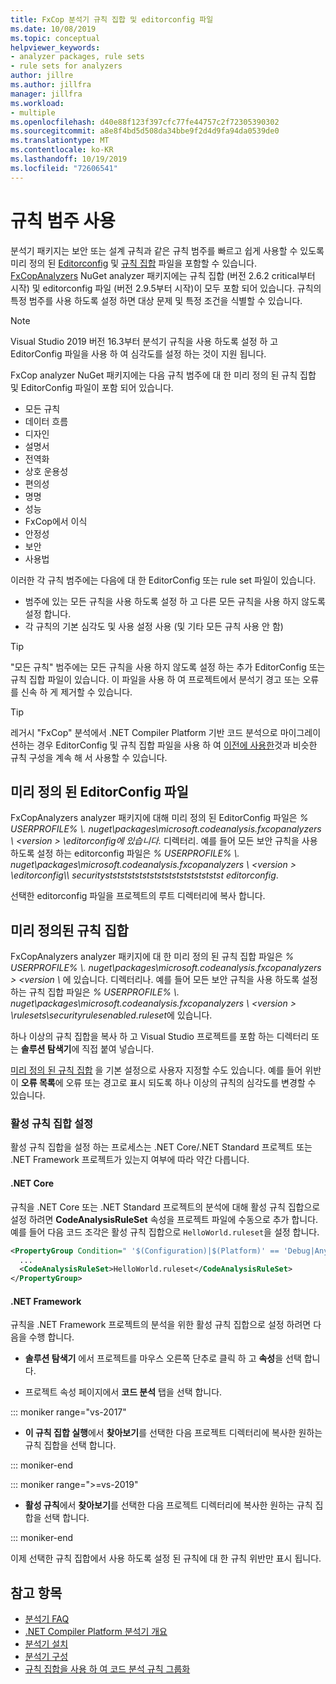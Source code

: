 ```yaml
---
title: FxCop 분석기 규칙 집합 및 editorconfig 파일
ms.date: 10/08/2019
ms.topic: conceptual
helpviewer_keywords:
- analyzer packages, rule sets
- rule sets for analyzers
author: jillre
ms.author: jillfra
manager: jillfra
ms.workload:
- multiple
ms.openlocfilehash: d40e88f123f397cfc77fe44757c2f72305390302
ms.sourcegitcommit: a8e8f4bd5d508da34bbe9f2d4d9fa94da0539de0
ms.translationtype: MT
ms.contentlocale: ko-KR
ms.lasthandoff: 10/19/2019
ms.locfileid: "72606541"
---
```

# <a name="enable-a-category-of-rules"></a>규칙 범주 사용

분석기 패키지는 보안 또는 설계 규칙과 같은 규칙 범주를 빠르고 쉽게 사용할 수 있도록 미리 정의 된 [Editorconfig](use-roslyn-analyzers.md#set-rule-severity-in-an-editorconfig-file) 및 [규칙 집합](using-rule-sets-to-group-code-analysis-rules.md) 파일을 포함할 수 있습니다. [FxCopAnalyzers](https://www.nuget.org/packages/Microsoft.CodeAnalysis.FxCopAnalyzers/) NuGet analyzer 패키지에는 규칙 집합 (버전 2.6.2 critical부터 시작) 및 editorconfig 파일 (버전 2.9.5부터 시작)이 모두 포함 되어 있습니다. 규칙의 특정 범주를 사용 하도록 설정 하면 대상 문제 및 특정 조건을 식별할 수 있습니다.

> [!NOTE]
> Visual Studio 2019 버전 16.3부터 분석기 규칙을 사용 하도록 설정 하 고 EditorConfig 파일을 사용 하 여 심각도를 설정 하는 것이 지원 됩니다.

FxCop analyzer NuGet 패키지에는 다음 규칙 범주에 대 한 미리 정의 된 규칙 집합 및 EditorConfig 파일이 포함 되어 있습니다.

- 모든 규칙
- 데이터 흐름
- 디자인
- 설명서
- 전역화
- 상호 운용성
- 편의성
- 명명
- 성능
- FxCop에서 이식
- 안정성
- 보안
- 사용법

이러한 각 규칙 범주에는 다음에 대 한 EditorConfig 또는 rule set 파일이 있습니다.

- 범주에 있는 모든 규칙을 사용 하도록 설정 하 고 다른 모든 규칙을 사용 하지 않도록 설정 합니다.
- 각 규칙의 기본 심각도 및 사용 설정 사용 (및 기타 모든 규칙 사용 안 함)

> [!TIP]
> "모든 규칙" 범주에는 모든 규칙을 사용 하지 않도록 설정 하는 추가 EditorConfig 또는 규칙 집합 파일이 있습니다. 이 파일을 사용 하 여 프로젝트에서 분석기 경고 또는 오류를 신속 하 게 제거할 수 있습니다.

> [!TIP]
> 레거시 "FxCop" 분석에서 .NET Compiler Platform 기반 코드 분석으로 마이그레이션하는 경우 EditorConfig 및 규칙 집합 파일을 사용 하 여 [이전에 사용한](rule-set-reference.md)것과 비슷한 규칙 구성을 계속 해 서 사용할 수 있습니다.

## <a name="predefined-editorconfig-files"></a>미리 정의 된 EditorConfig 파일

FxCopAnalyzers analyzer 패키지에 대해 미리 정의 된 EditorConfig 파일은 *% USERPROFILE% \\. nuget\packages\microsoft.codeanalysis.fxcopanalyzers \\ \<version \> \editorconfig에 있습니다.* 디렉터리. 예를 들어 모든 보안 규칙을 사용 하도록 설정 하는 editorconfig 파일은 *% USERPROFILE% \\. nuget\packages\microsoft.codeanalysis.fxcopanalyzers \\ \<version \> \editorconfig\\\ securitystststststststststststststststst editorconfig*.

선택한 editorconfig 파일을 프로젝트의 루트 디렉터리에 복사 합니다.

## <a name="predefined-rule-sets"></a>미리 정의된 규칙 집합

FxCopAnalyzers analyzer 패키지에 대 한 미리 정의 된 규칙 집합 파일은 *% USERPROFILE% \\. nuget\packages\microsoft.codeanalysis.fxcopanalyzers \> \<version \\* 에 있습니다. 디렉터리나. 예를 들어 모든 보안 규칙을 사용 하도록 설정 하는 규칙 집합 파일은 *% USERPROFILE% \\. nuget\packages\microsoft.codeanalysis.fxcopanalyzers \\ \<version \> \rulesets\securityrulesenabled.ruleset*에 있습니다.

하나 이상의 규칙 집합을 복사 하 고 Visual Studio 프로젝트를 포함 하는 디렉터리 또는 **솔루션 탐색기**에 직접 붙여 넣습니다.

[미리 정의 된 규칙 집합](how-to-create-a-custom-rule-set.md) 을 기본 설정으로 사용자 지정할 수도 있습니다. 예를 들어 위반이 **오류 목록**에 오류 또는 경고로 표시 되도록 하나 이상의 규칙의 심각도를 변경할 수 있습니다.

### <a name="set-the-active-rule-set"></a>활성 규칙 집합 설정

활성 규칙 집합을 설정 하는 프로세스는 .NET Core/.NET Standard 프로젝트 또는 .NET Framework 프로젝트가 있는지 여부에 따라 약간 다릅니다.

#### <a name="net-core"></a>.NET Core

규칙을 .NET Core 또는 .NET Standard 프로젝트의 분석에 대해 활성 규칙 집합으로 설정 하려면 **CodeAnalysisRuleSet** 속성을 프로젝트 파일에 수동으로 추가 합니다. 예를 들어 다음 코드 조각은 활성 규칙 집합으로 `HelloWorld.ruleset`을 설정 합니다.

```xml
<PropertyGroup Condition=" '$(Configuration)|$(Platform)' == 'Debug|AnyCPU' ">
  ...
  <CodeAnalysisRuleSet>HelloWorld.ruleset</CodeAnalysisRuleSet>
</PropertyGroup>
```

#### <a name="net-framework"></a>.NET Framework

규칙을 .NET Framework 프로젝트의 분석을 위한 활성 규칙 집합으로 설정 하려면 다음을 수행 합니다.

- **솔루션 탐색기** 에서 프로젝트를 마우스 오른쪽 단추로 클릭 하 고 **속성**을 선택 합니다.

- 프로젝트 속성 페이지에서 **코드 분석** 탭을 선택 합니다.

::: moniker range="vs-2017"

- **이 규칙 집합 실행**에서 **찾아보기**를 선택한 다음 프로젝트 디렉터리에 복사한 원하는 규칙 집합을 선택 합니다.

::: moniker-end

::: moniker range=">=vs-2019"

- **활성 규칙**에서 **찾아보기**를 선택한 다음 프로젝트 디렉터리에 복사한 원하는 규칙 집합을 선택 합니다.

::: moniker-end

   이제 선택한 규칙 집합에서 사용 하도록 설정 된 규칙에 대 한 규칙 위반만 표시 됩니다.

## <a name="see-also"></a>참고 항목

- [분석기 FAQ](analyzers-faq.md)
- [.NET Compiler Platform 분석기 개요](roslyn-analyzers-overview.md)
- [분석기 설치](install-roslyn-analyzers.md)
- [분석기 구성](use-roslyn-analyzers.md)
- [규칙 집합을 사용 하 여 코드 분석 규칙 그룹화](using-rule-sets-to-group-code-analysis-rules.md)

